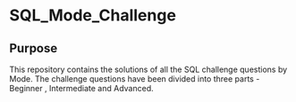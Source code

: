 # SQL_Mode_Challenge

## Purpose

This repository contains the solutions of all the SQL challenge questions by Mode. The challenge questions have been divided into three parts - Beginner , Intermediate and Advanced.
